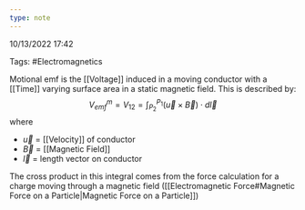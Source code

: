 ```yaml
---
type: note
---
```

10/13/2022 17:42

Tags: #Electromagnetics 

Motional emf is the [[Voltage]] induced in a moving conductor with a [[Time]] varying surface area in a static magnetic field. This is described by:
$$
V_{emf}^m=V_{12}=\int_{P_2}^{P_1}(\vec{u}\times\vec{B})\cdot d\vec{l}
$$
where
- $\vec u$ = [[Velocity]] of conductor
- $\vec B$ = [[Magnetic Field]]
- $\vec l$ = length vector on conductor

The cross product in this integral comes from the force calculation for a charge moving through a magnetic field ([[Electromagnetic Force#Magnetic Force on a Particle|Magnetic Force on a Particle]])